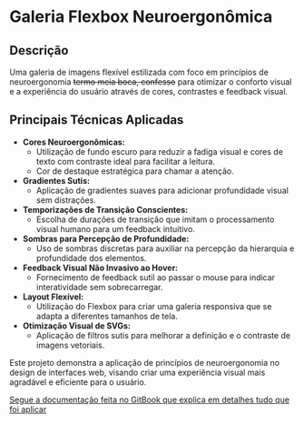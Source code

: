 # Galeria Flexbox Neuroergonômica

## Descrição

Uma galeria de imagens flexível estilizada com foco em princípios de neuroergonomia ~~termo meia boca, confesso~~ para otimizar o conforto visual e a experiência do usuário através de cores, contrastes e feedback visual.

## Principais Técnicas Aplicadas

- **Cores Neuroergonômicas:**
  - Utilização de fundo escuro para reduzir a fadiga visual e cores de texto com contraste ideal para facilitar a leitura. 
  - Cor de destaque estratégica para chamar a atenção.
- **Gradientes Sutis:** 
  - Aplicação de gradientes suaves para adicionar profundidade visual sem distrações.
- **Temporizações de Transição Conscientes:** 
  - Escolha de durações de transição que imitam o processamento visual humano para um feedback intuitivo.
- **Sombras para Percepção de Profundidade:** 
  - Uso de sombras discretas para auxiliar na percepção da hierarquia e profundidade dos elementos.
- **Feedback Visual Não Invasivo ao Hover:** 
  - Fornecimento de feedback sutil ao passar o mouse para indicar interatividade sem sobrecarregar.
- **Layout Flexível:** 
  - Utilização do Flexbox para criar uma galeria responsiva que se adapta a diferentes tamanhos de tela.
- **Otimização Visual de SVGs:** 
  - Aplicação de filtros sutis para melhorar a definição e o contraste de imagens vetoriais.

Este projeto demonstra a aplicação de princípios de neuroergonomia no design de interfaces web, visando criar uma experiência visual mais agradável e eficiente para o usuário.

[Segue a documentação feita no GitBook que explica em detalhes tudo que foi aplicar](https://senai-1.gitbook.io/senai.org/tarefas-senai/ldm/stylization/neuroergonomic-ui-design-a-color-and-interaction-optimization-approach)
